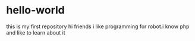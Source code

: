 # hello-world
this is my first repository
hi friends
i like programming for robot.i know php and like to learn about it
